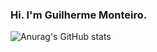 ### Hi. I'm Guilherme Monteiro.

![Anurag's GitHub stats](https://github-readme-stats.vercel.app/api?username=MrGuizao&show_icons=true&theme=tokyonight)

<!--
**MrGuizao/MrGuizao** is a ✨ _special_ ✨ repository because its `README.md` (this file) appears on your GitHub profile.

Here are some ideas to get you started:

- 🔭 I’m currently working on ...
- 🌱 I’m currently learning ...
- 👯 I’m looking to collaborate on ...
- 🤔 I’m looking for help with ...
- 💬 Ask me about ...
- 📫 How to reach me: ...
- 😄 Pronouns: ...
- ⚡ Fun fact: ...
-->
